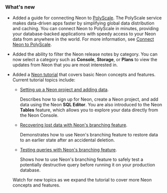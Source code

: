 ### What's new

- Added a guide for connecting Neon to [PolyScale](https://www.polyscale.ai/). The PolyScale service makes data-driven apps faster by simplifying global data distribution and caching. You can connect Neon to PolyScale in minutes, providing your database-backed applications with speedy access to your Neon data from anywhere in the world. For more information, see [Connect Neon to PolyScale](/docs/guides/polyscale).
- Added the ability to filter the Neon release notes by category. You can now select a category such as **Console**, **Storage**, or **Plans** to view the updates from Neon that you are most interested in.
- Added a [Neon tutorial](/docs/tutorial/neon-tutorial) that covers basic Neon concepts and features. Current tutorial topics include:

  - [Setting up a Neon project and adding data](/docs/tutorial/project-setup).

    Describes how to sign up for Neon, create a Neon project, and add data using the Neon **SQL Editor**. You are also introduced to the Neon **Tables** feature, which allows you to explore your data directly from the Neon Console.

  - [Recovering lost data with Neon's branching feature](/docs/tutorial/data-recovery).

    Demonstrates how to use Neon's branching feature to restore data to an earlier state after an accidental deletion.

  - [Testing queries with Neon's branching feature](/docs/tutorial/test-queries).

    Shows how to use Neon's branching feature to safely test a potentially destructive query before running it on your production database.

  Watch for new topics as we expand the tutorial to cover more Neon concepts and features.
